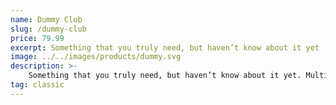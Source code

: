 ```yaml
---
name: Dummy Club
slug: /dummy-club
price: 79.99
excerpt: Something that you truly need, but haven’t know about it yet
image: ../../images/products/dummy.svg
description: >-
    Something that you truly need, but haven’t know about it yet. Multiple winner of Community Awards.
tag: classic
---
```


